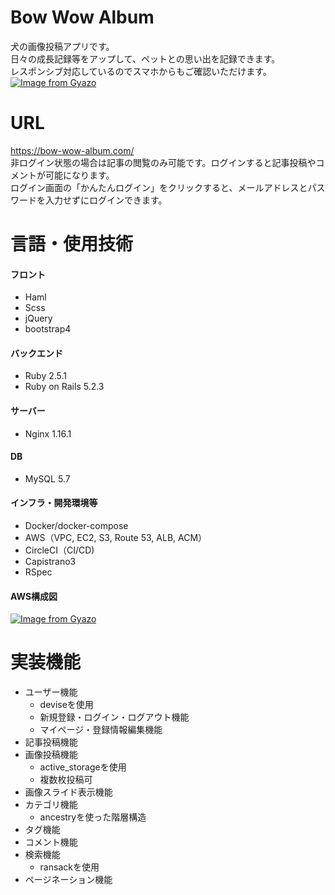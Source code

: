 # Bow Wow Album
犬の画像投稿アプリです。<br>
日々の成長記録等をアップして、ペットとの思い出を記録できます。<br>
レスポンシブ対応しているのでスマホからもご確認いただけます。
[![Image from Gyazo](https://i.gyazo.com/0b9367be4894657df429f79ec8596094.png)](https://gyazo.com/0b9367be4894657df429f79ec8596094)

# URL
https://bow-wow-album.com/ <br>
非ログイン状態の場合は記事の閲覧のみ可能です。ログインすると記事投稿やコメントが可能になります。<br>
ログイン画面の「かんたんログイン」をクリックすると、メールアドレスとパスワードを入力せずにログインできます。

# 言語・使用技術
#### フロント
- Haml
- Scss
- jQuery
- bootstrap4

#### バックエンド
- Ruby 2.5.1
- Ruby on Rails 5.2.3

#### サーバー
- Nginx 1.16.1

#### DB
- MySQL 5.7

#### インフラ・開発環境等
- Docker/docker-compose
- AWS（VPC, EC2, S3, Route 53, ALB, ACM）
- CircleCI（CI/CD)
- Capistrano3
- RSpec

#### AWS構成図
[![Image from Gyazo](https://i.gyazo.com/d589ba69eebf082b5ca05d36ef19b41e.png)](https://gyazo.com/d589ba69eebf082b5ca05d36ef19b41e)

# 実装機能
- ユーザー機能
  - deviseを使用
  - 新規登録・ログイン・ログアウト機能
  - マイページ・登録情報編集機能
- 記事投稿機能
- 画像投稿機能
  - active_storageを使用
  - 複数枚投稿可
- 画像スライド表示機能
- カテゴリ機能
  - ancestryを使った階層構造
- タグ機能
- コメント機能
- 検索機能
  - ransackを使用
- ページネーション機能